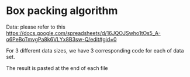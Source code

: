 # Box packing algorithm

Data: please refer to this https://docs.google.com/spreadsheets/d/16JQOJSwho1tOs5_A-o6PeBoTmvgPa8k6VLYx8B3sw-Q/edit#gid=0

For 3 different data sizes, we have 3 corresponding code for each of data set.

The result is pasted at the end of each file

